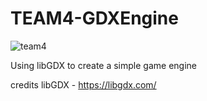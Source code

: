 # TEAM4-GDXEngine
![team4](https://github.com/firdauzbk/TEAM4-GDXEngine/assets/100037523/3ee9e182-435e-4d44-8081-4311f9608cd4)

Using libGDX to create a simple game engine





credits
libGDX - https://libgdx.com/
